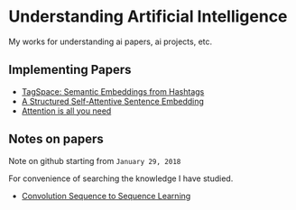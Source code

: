# Understanding Artificial Intelligence

My works for understanding ai papers, ai projects, etc.

## Implementing Papers

- [TagSpace: Semantic Embeddings from Hashtags](https://github.com/flrngel/TagSpace-tensorflow)
- [A Structured Self-Attentive Sentence Embedding](https://github.com/flrngel/Self-Attentive-tensorflow)
- [Attention is all you need](https://github.com/flrngel/Transformer-tensorflow)

## Notes on papers

Note on github starting from `January 29, 2018`

For convenience of searching the knowledge I have studied.

- [Convolution Sequence to Sequence Learning](https://github.com/flrngel/understanding-ai/issues/1)

